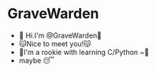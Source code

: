 # GraveWarden
- 👋 Hi.I'm @GraveWarden👋
- 😽Nice to meet you!😽
- 📖I'm a rookie with learning C/Python ~📖
- maybe :sleeping:


